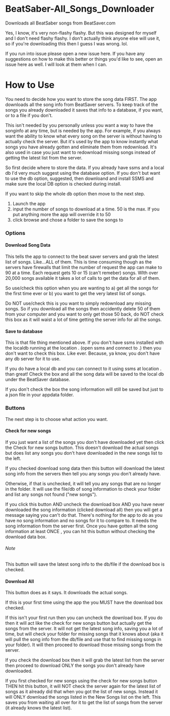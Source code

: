 # BeatSaber-All_Songs_Downloader
Downloads all BeatSaber songs from BeatSaver.com

Yes, I know, it's very non-flashy flashy. But this was designed for myself and I don't need flashy flashy. I don't actually think anyone else will use it, so if you're downloading this then I guess I was wrong. lol.

If you run into issue please open a new issue here. If you have any suggestions on how to make this better or things you'd like to see, open an issue here as well. I will look at them when I can.


# How to Use

You need to decide how you want to store the song data FIRST. The app downloads all the song info from BeatSaver servers. To keep track of the songs you already downloaded it saves that info to a database, if you want, or to a file if you don't.

This isn't needed by you personally unless you want a way to have the songinfo at any time, but is needed by the app. For example, if you always want the ability to know what every song on the server is without having to actually check the server. But it's used by the app to know instantly what songs you have already gotten and eliminate them from redownload. It's also used in case you just want to redownload missing songs instead of getting the latest list from the server.

So first decide where to store the data. If you already have  ssms and a local db I'd very much suggest using the database option. If you don't but want to use the db option, suggested, then downloand and install SSMS and make sure the local DB option is checked during install. 

If you want to skip the whole db option then move to the next step.

1. Launch the app
2. input the number of songs to download at a time. 50 is the max. If you put anything more the app will override it to 50
3. click browse and chose a folder to save the songs to

### Options

#### Download Song Data

This tells the app to connect to the beat saver servers and grab the latest list of songs. Like...ALL of them. This is time consuming though as the servers have firewalls that limit the number of request the app can make to 90 at a time. Each request gets 10 or 15 (can't remeber) songs. WIth over 20,000 songs available it takes a lot of calls to get the data for all of them.

So use/check this option when you are wanting to a) get all the songs for the first time ever or b) you want to get the very latest list of songs.

Do NOT use/check this is you want to simply redownload any missing songs. So if you download all the songs then accidently delete 50 of them from your computer and you want to only get those 50 back, do NOT check this box as it will waist a lot of time getting the server info for all the songs.

#### Save to database

This is that file thing mentioned above. If you don't have ssms installed with the localdb running at the location . (open ssms and connect to .) then you don't want to check this box. Like ever. Because, ya know, you don't have any db server for it to use.

If you do have a local db and you can connect to it using ssms at location . than great! Check the box and all the song data will be saved to the local db under the BeatSaver database.

If you don't check the box the song information will still be saved but just to a json file in your appdata folder.


### Buttons

The next step is to choose what action you want. 

#### Check for new songs

If you just want a list of the songs you don't have downloaded yet then click the Check for new songs button. This doesn't download the actual songs but does list any songs you don't have downloaded in the new songs list to the left.

If you checked download song data then this button will download the latest song info from the servers then tell you any songs you don't already have. 

Otherwise, if that is unchecked, it will tell you any songs that are no longer in the folder. It will use the file/db of song information to check your folder and list any songs not found ("new songs").

If you click this button AND uncheck the download box AND you have never downloaded the song information (clicked download all) then you will get a message saying you can't do that. There's nothing for the app to do as you have no song information and no songs for it to compare to. It needs the song information from the server first. Once you have gotten all the song information at least ONCE , you can hit this button without checking the download data box.

###### Note

This button will save the latest song info to the db/file if the download box is checked.

#### Download All

This button does as it says. It downloads the actual songs.

If this is your first time using the app the you MUST have the download box checked. 

If this isn't your first run then you can uncheck the download box. If you do then it will act like the check for new songs button but actually get the songs from the server. It will not get the latest song info, saving you a lot of time, but will check your folder for missing songs that it knows about (aka it will pull the song info from the db/file and use that to find missing songs in your folder). It will then proceed to download those missing songs from the server.

If you check the download box then it will grab the latest list from the server then proceed to download ONLY the songs you don't already have downloaded.

If you first checked for new songs using the check for new songs button THEN hit this button, it will NOT check the server again for the latest list of songs as it already did that when you got the list of new songs. Instead it will ONLY download the songs listed in the New Songs list on the left. This saves you from waiting all over for it to get the list of songs from the server (it already knows the latest list).
